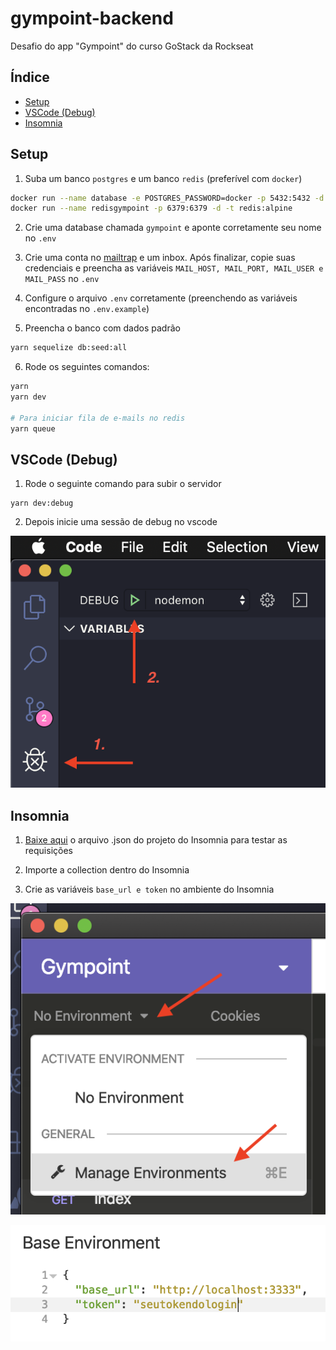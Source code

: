 # gympoint-backend
Desafio do app "Gympoint" do curso GoStack da Rockseat

## Índice
- [Setup](#setup)
- [VSCode (Debug)](#vscode-debug)
- [Insomnia](#Insomnia)

## Setup
1. Suba um banco `postgres` e um banco `redis` (preferível com `docker`)
```bash
docker run --name database -e POSTGRES_PASSWORD=docker -p 5432:5432 -d postgres:11
docker run --name redisgympoint -p 6379:6379 -d -t redis:alpine
```

2. Crie uma database chamada `gympoint` e aponte corretamente seu nome no `.env`

3. Crie uma conta no [mailtrap](mailtrap.io) e um inbox. Após finalizar, copie suas credenciais e preencha as variáveis `MAIL_HOST, MAIL_PORT, MAIL_USER e MAIL_PASS` no `.env`

4. Configure o arquivo `.env` corretamente (preenchendo as variáveis encontradas no `.env.example`)

5. Preencha o banco com dados padrão
```bash
yarn sequelize db:seed:all
```

6. Rode os seguintes comandos:
```bash
yarn
yarn dev

# Para iniciar fila de e-mails no redis
yarn queue
```

## VSCode (Debug)

1. Rode o seguinte comando para subir o servidor
```
yarn dev:debug
```

2. Depois inicie uma sessão de debug no vscode

![VSCode debug](docs/debug.png)

## Insomnia
1. [Baixe aqui](https://raw.githubusercontent.com/santospatrick/gympoint-backend/master/json/insomnia.json) o arquivo .json do projeto do Insomnia para testar as requisições

2. Importe a collection dentro do Insomnia

3. Crie as variáveis `base_url e token` no ambiente do Insomnia

![Ambiente Insomnia](docs/insomnia-ambiente.png)

![Variáveis Insomnia](docs/insomnia-variaveis.png)
